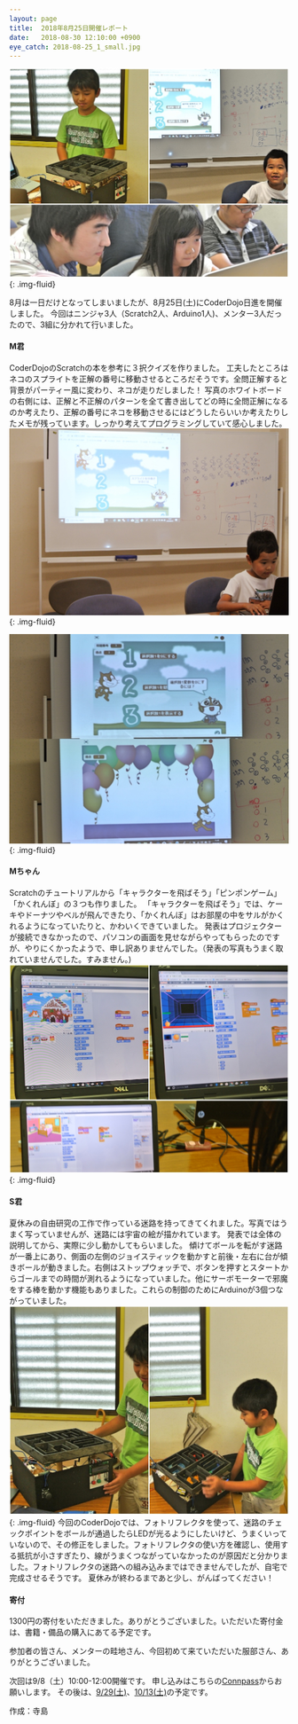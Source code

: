 ```yaml
---
layout: page
title:  2018年8月25日開催レポート
date:   2018-08-30 12:10:00 +0900
eye_catch: 2018-08-25_1_small.jpg
---
```

![2018年8月25日参加者](/assets/img/2018-08-25_1.jpg){: .img-fluid}

8月は一日だけとなってしまいましたが、8月25日(土)にCoderDojo日進を開催しました。
今回はニンジャ3人（Scratch2人、Arduino1人)、メンター3人だったので、3組に分かれて行いました。

#### M君
CoderDojoのScratchの本を参考に３択クイズを作りました。
工夫したところはネコのスプライトを正解の番号に移動させるところだそうです。全問正解すると背景がパーティー風に変わり、ネコが走りだしました！
写真のホワイトボードの右側には、正解と不正解のパターンを全て書き出してどの時に全問正解になるのか考えたり、正解の番号にネコを移動させるにはどうしたらいいか考えたりしたメモが残っています。しっかり考えてプログラミングしていて感心しました。
![発表中](/assets/img/2018-08-25_3.jpg){: .img-fluid}

![発表時の画面](/assets/img/2018-08-25_4.jpg){: .img-fluid}

#### Mちゃん
Scratchのチュートリアルから「キャラクターを飛ばそう」「ピンポンゲーム」「かくれんぼ」の３つも作りました。
「キャラクターを飛ばそう」では、ケーキやドーナツやベルが飛んできたり、「かくれんぼ」はお部屋の中をサルがかくれるようになっていたりと、かわいくできていました。
発表はプロジェクターが接続できなかったので、パソコンの画面を見せながらやってもらったのですが、やりにくかったようで、申し訳ありませんでした。（発表の写真もうまく取れていませんでした。すみません。)
![チュートリアルの作品](/assets/img/2018-08-25_2.jpg){: .img-fluid}

#### S君
夏休みの自由研究の工作で作っている迷路を持ってきてくれました。写真ではうまく写っていませんが、迷路には宇宙の絵が描かれています。
発表では全体の説明してから、実際に少し動かしてもらいました。
傾けてボールを転がす迷路が一番上にあり、側面の左側のジョイスティックを動かすと前後・左右に台が傾きボールが動きました。右側はストップウォッチで、ボタンを押すとスタートからゴールまでの時間が測れるようになっていました。他にサーボモーターで邪魔をする棒を動かす機能もありました。これらの制御のためにArduinoが3個つながっていました。
![Arduinoで動かす迷路](/assets/img/2018-08-25_5.jpg){: .img-fluid}
今回のCoderDojoでは、フォトリフレクタを使って、迷路のチェックポイントをボールが通過したらLEDが光るようにしたいけど、うまくいっていないので、その修正をしました。フォトリフレクタの使い方を確認し、使用する抵抗が小さすぎたり、線がうまくつながっていなかったのが原因だと分かりました。フォトリフレクタの迷路への組み込みまではできませんでしたが、自宅で完成させるそうです。
夏休みが終わるまであと少し、がんばってください！


#### 寄付
1300円の寄付をいただきました。ありがとうございました。いただいた寄付金は、書籍・備品の購入にあてる予定です。


参加者の皆さん、メンターの畦地さん、今回初めて来ていただいた服部さん、ありがとうございました。

次回は9/8（土）10:00-12:00開催です。
申し込みはこちらの[Connpass](https://coderdojo-nisshin.connpass.com/event/94575/)からお願いします。
その後は、[9/29(土)](https://coderdojo-nisshin.connpass.com/event/94576/)、[10/13(土)](https://coderdojo-nisshin.connpass.com/event/99615/)の予定です。


作成：寺島
